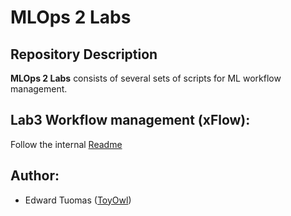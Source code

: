 # MLOps 2 Labs


## Repository Description

**MLOps 2 Labs** consists of several sets of scripts for ML workflow management.

## Lab3 Workflow management (xFlow):
Follow the internal [Readme](lab2/readme.md)

## Author:
- Edward Tuomas ([ToyOwl](https://github.com/ToyOwl))